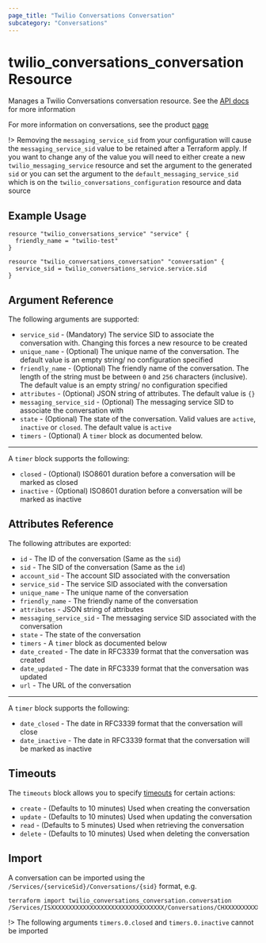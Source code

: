 ```yaml
---
page_title: "Twilio Conversations Conversation"
subcategory: "Conversations"
---
```


# twilio_conversations_conversation Resource

Manages a Twilio Conversations conversation resource. See the [API docs](https://www.twilio.com/docs/conversations/api/conversation-resource) for more information

For more information on conversations, see the product [page](https://www.twilio.com/conversations)

!> Removing the `messaging_service_sid` from your configuration will cause the `messaging_service_sid` value to be retained after a Terraform apply. If you want to change any of the value you will need to either create a new `twilio_messaging_service` resource and set the argument to the generated `sid` or you can set the argument to the `default_messaging_service_sid` which is on the `twilio_conversations_configuration` resource and data source

## Example Usage

```hcl
resource "twilio_conversations_service" "service" {
  friendly_name = "twilio-test"
}

resource "twilio_conversations_conversation" "conversation" {
  service_sid = twilio_conversations_service.service.sid
}
```

## Argument Reference

The following arguments are supported:

- `service_sid` - (Mandatory) The service SID to associate the conversation with. Changing this forces a new resource to be created
- `unique_name` - (Optional) The unique name of the conversation. The default value is an empty string/ no configuration specified
- `friendly_name` - (Optional) The friendly name of the conversation. The length of the string must be between `0` and `256` characters (inclusive). The default value is an empty string/ no configuration specified
- `attributes` - (Optional) JSON string of attributes. The default value is `{}`
- `messaging_service_sid` - (Optional) The messaging service SID to associate the conversation with
- `state` - (Optional) The state of the conversation. Valid values are `active`, `inactive` or `closed`. The default value is `active`
- `timers` - (Optional) A `timer` block as documented below.

---

A `timer` block supports the following:

- `closed` - (Optional) ISO8601 duration before a conversation will be marked as closed
- `inactive` - (Optional) ISO8601 duration before a conversation will be marked as inactive

## Attributes Reference

The following attributes are exported:

- `id` - The ID of the conversation (Same as the `sid`)
- `sid` - The SID of the conversation (Same as the `id`)
- `account_sid` - The account SID associated with the conversation
- `service_sid` - The service SID associated with the conversation
- `unique_name` - The unique name of the conversation
- `friendly_name` - The friendly name of the conversation
- `attributes` - JSON string of attributes
- `messaging_service_sid` - The messaging service SID associated with the conversation
- `state` - The state of the conversation
- `timers` - A `timer` block as documented below
- `date_created` - The date in RFC3339 format that the conversation was created
- `date_updated` - The date in RFC3339 format that the conversation was updated
- `url` - The URL of the conversation

---

A `timer` block supports the following:

- `date_closed` - The date in RFC3339 format that the conversation will close
- `date_inactive` - The date in RFC3339 format that the conversation will be marked as inactive

## Timeouts

The `timeouts` block allows you to specify [timeouts](https://www.terraform.io/docs/configuration/resources.html#timeouts) for certain actions:

- `create` - (Defaults to 10 minutes) Used when creating the conversation
- `update` - (Defaults to 10 minutes) Used when updating the conversation
- `read` - (Defaults to 5 minutes) Used when retrieving the conversation
- `delete` - (Defaults to 10 minutes) Used when deleting the conversation

## Import

A conversation can be imported using the `/Services/{serviceSid}/Conversations/{sid}` format, e.g.

```shell
terraform import twilio_conversations_conversation.conversation /Services/ISXXXXXXXXXXXXXXXXXXXXXXXXXXXXXXXX/Conversations/CHXXXXXXXXXXXXXXXXXXXXXXXXXXXXXXXX
```

!> The following arguments `timers.0.closed` and `timers.0.inactive` cannot be imported
